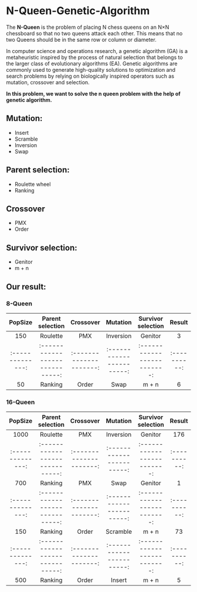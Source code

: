 # N-Queen-Genetic-Algorithm

The **N-Queen** is the problem of placing N chess queens on an N×N chessboard so that no two queens attack each other. This means that no two Queens should be in the same row or column or diameter.

In computer science and operations research, a genetic algorithm (GA) is a metaheuristic inspired by the process of natural selection that belongs to the larger class of evolutionary algorithms (EA). Genetic algorithms are commonly used to generate high-quality solutions to optimization and search problems by relying on biologically inspired operators such as mutation, crossover and selection.

**In this problem, we want to solve the n queen problem with the help of genetic algorithm.**

## Mutation:
* Insert
* Scramble
* Inversion
* Swap

## Parent selection:
* Roulette wheel
* Ranking

## Crossover
* PMX
* Order

## Survivor selection:
* Genitor
* m + n

## Our result:
### 8-Queen
**PopSize**     |     **Parent selection**      |     **Crossover**     |       **Mutation**      |     **Survivor selection**| **Result**
:--------------:|:-----------------------------:|:---------------------:|:-----------------------:|:-------------------------:|:----------:
150             |           Roulette            |          PMX          |         Inversion       |          Genitor          |      3                    
:--------------:|:-----------------------------:|:---------------------:|:-----------------------:|:-------------------------:|:----------:
50             |           Ranking            |          Order          |         Swap       |          m + n         |      6                    


### 16-Queen
**PopSize**     |     **Parent selection**      |     **Crossover**     |       **Mutation**      |     **Survivor selection**| **Result**
:--------------:|:-----------------------------:|:---------------------:|:-----------------------:|:-------------------------:|:----------:
1000             |           Roulette            |          PMX          |         Inversion       |          Genitor          |      176                    
:--------------:|:-----------------------------:|:---------------------:|:-----------------------:|:-------------------------:|:----------:
700             |           Ranking            |          PMX          |         Swap       |          Genitor         |      1
:--------------:|:-----------------------------:|:---------------------:|:-----------------------:|:-------------------------:|:----------:
150             |           Ranking            |          Order          |         Scramble       |          m + n          |      73                    
:--------------:|:-----------------------------:|:---------------------:|:-----------------------:|:-------------------------:|:----------:
500             |           Ranking            |          Order          |         Insert       |          m + n         |      5                    

